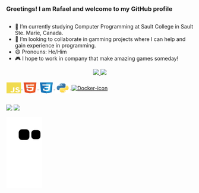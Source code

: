 ### Greetings! I am Rafael and welcome to my GitHub profile
##

- 🌱 I’m currently studying Computer Programming at Sault College in Sault Ste. Marie, Canada.
- 👯 I’m looking to collaborate in gamming projects where I can help and gain experience in programming. 
- 😄 Pronouns: He/Him
- 🎮 I hope to work in company that make amazing games someday!

<div align="center">
  <a href="https://github.com/Rcoleto-coder">
  <img height="160em" src="https://github-readme-stats.vercel.app/api?username=Rcoleto-coder&show_icons=true&theme=chartreuse-dark&include_all_commits=true&count_private=true"/>
  <img height="160em" src="https://github-readme-stats.vercel.app/api/top-langs/?username=Rcoleto-coder&layout=compact&langs_count=7&theme=chartreuse-dark"/>
</div>
<div style="display: inline_block"><br>
  <img align="center" alt="Js-icon" height="30" width="40" src="https://raw.githubusercontent.com/devicons/devicon/master/icons/javascript/javascript-plain.svg">
  <img align="center" alt="HTML-icon" height="30" width="40" src="https://raw.githubusercontent.com/devicons/devicon/master/icons/html5/html5-original.svg">
  <img align="center" alt="CSS-icon" height="30" width="40" src="https://raw.githubusercontent.com/devicons/devicon/master/icons/css3/css3-original.svg">
  <img align="center" alt="Python-icon" height="30" width="40" src="https://raw.githubusercontent.com/devicons/devicon/master/icons/python/python-original.svg">
  <img align="center" alt="Docker-icon" height="30" width="40" src="https://cdn.jsdelivr.net/gh/devicons/devicon/icons/docker/docker-plain-wordmark.svg" />
</div>
  
##
  
<div> 
  <a href = "mailto:coleto.rafael@gmail.com"><img src="https://img.shields.io/badge/Gmail-D14836?style=for-the-badge&logo=gmail&logoColor=white" target="_blank"></a>
  <a href="https://www.linkedin.com/in/rafael-coleto-a0288313b/" target="_blank"><img src="https://img.shields.io/badge/-LinkedIn-%230077B5?style=for-the-badge&logo=linkedin&logoColor=white" target="_blank"></a>  
</div>

![Snake animation](https://github.com/Rcoleto-coder/Rcoleto-coder/blob/output/github-contribution-grid-snake.svg)


